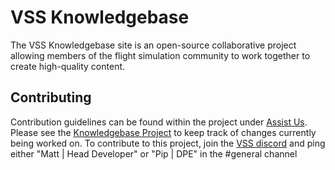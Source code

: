 # VSS Knowledgebase

The VSS Knowledgebase site is an open-source collaborative project allowing members of the flight simulation community to work together to create high-quality content.

## Contributing

Contribution guidelines can be found within the project under [Assist Us](https://kb.virtualskyschool.com/assist-us/). Please see the [Knowledgebase Project](https://github.com/orgs/virtualskyschool/projects/2) to keep track of changes currently being worked on. To contribute to this project, join the [VSS discord](https://discord.gg/virtualskyschool) and ping either "Matt | Head Developer" or "Pip | DPE" in the #general channel

